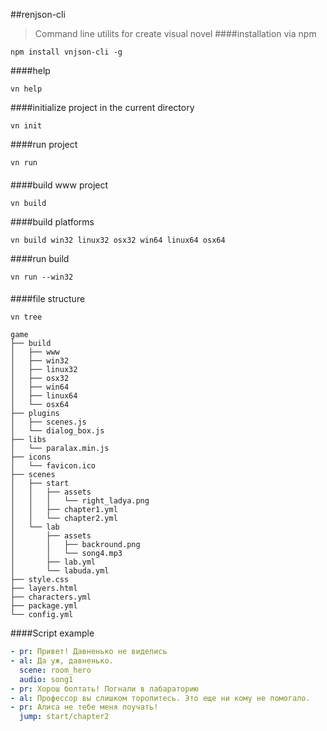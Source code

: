 ##renjson-cli
>Command line utilits for create visual novel
####installation via npm
```batch
npm install vnjson-cli -g
```
####help
```batch
vn help
```

####initialize project in the current directory
```batch
vn init
```

####run project
```batch
vn run
```
####

####build www project
```batch
vn build
```
####build platforms
```batch
vn build win32 linux32 osx32 win64 linux64 osx64
```
####run build
```batch
vn run --win32
```
####

####file structure
```batch
vn tree
```

```batch
game
├── build
│   ├── www
│   ├── win32
│   ├── linux32
│   ├── osx32
│   ├── win64
│   ├── linux64
│   └── osx64
├── plugins
│   ├── scenes.js
│   └── dialog_box.js
├── libs
│   └── paralax.min.js
├── icons
│   └── favicon.ico
├── scenes
│   ├── start
│   │   ├── assets
│   │   │   └── right_ladya.png
│   │   ├── chapter1.yml
│   │   └── chapter2.yml
│   └── lab
│       ├── assets
│       │   ├── backround.png
│       │   └── song4.mp3
│       ├── lab.yml
│       └── labuda.yml
├── style.css
├── layers.html
├── characters.yml
├── package.yml
└── config.yml
```


####Script example
```yaml 
- pr: Привет! Давненько не виделись
- al: Да уж, давненько.
  scene: room_hero
  audio: song1
- pr: Хорош болтать! Погнали в лабараторию
- al: Профессор вы слишком торопитесь. Это еще ни кому не помогало.
- pr: Алиса не тебе меня поучать!
  jump: start/chapter2
```
